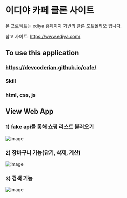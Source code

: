 # 이디야 카페 클론 사이트
본 프로젝트는 ediya 홈페이지 기반의 클론 포트폴리오 입니다.

참고 사이트:  https://www.ediya.com/

## To use this application

### https://devcoderian.github.io/cafe/


### Skill

### html, css, js


## View Web App

### 1) fake api를 통해 쇼핑 리스트 불러오기
![image](https://user-images.githubusercontent.com/87194565/132991684-f36f5417-fc88-48ad-a885-11b5a89c305b.png)

### 2) 장바구니 기능(담기, 삭제, 계산)
![image](https://user-images.githubusercontent.com/87194565/132991705-6022b279-d828-4f22-8839-b18435433de3.png)

### 3) 검색 기능
![image](https://user-images.githubusercontent.com/87194565/132991713-b21828a4-99df-4675-a66a-e1cb51f02907.png)


